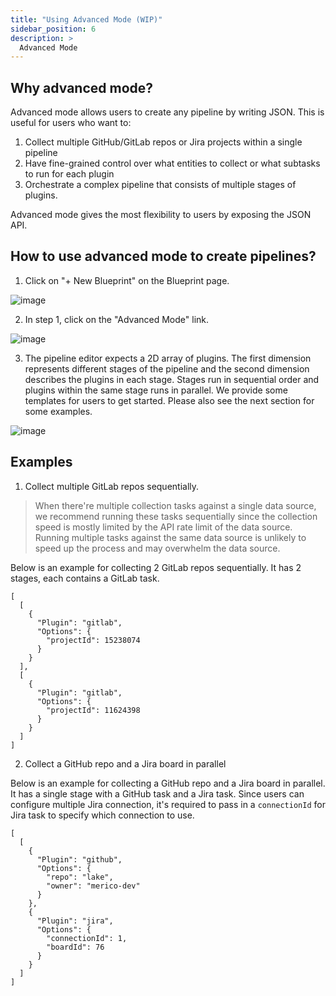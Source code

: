 ```yaml
---
title: "Using Advanced Mode (WIP)"
sidebar_position: 6
description: >
  Advanced Mode
---
```



## Why advanced mode?

Advanced mode allows users to create any pipeline by writing JSON. This is useful for users who want to:

1. Collect multiple GitHub/GitLab repos or Jira projects within a single pipeline
2. Have fine-grained control over what entities to collect or what subtasks to run for each plugin
3. Orchestrate a complex pipeline that consists of multiple stages of plugins.

Advanced mode gives the most flexibility to users by exposing the JSON API.

## How to use advanced mode to create pipelines?

1. Click on "+ New Blueprint" on the Blueprint page.

![image](/img/AdvancedMode/AdvancedMode1.png)

2. In step 1, click on the "Advanced Mode" link.

![image](/img/AdvancedMode/AdvancedMode2.png)

3. The pipeline editor expects a 2D array of plugins. The first dimension represents different stages of the pipeline and the second dimension describes the plugins in each stage. Stages run in sequential order and plugins within the same stage runs in parallel. We provide some templates for users to get started. Please also see the next section for some examples.

![image](/img/AdvancedMode/AdvancedMode3.png)


## Examples

1. Collect multiple GitLab repos sequentially.

>When there're multiple collection tasks against a single data source, we recommend running these tasks sequentially since the collection speed is mostly limited by the API rate limit of the data source.
>Running multiple tasks against the same data source is unlikely to speed up the process and may overwhelm the data source.


Below is an example for collecting 2 GitLab repos sequentially. It has 2 stages, each contains a GitLab task.


```
[
  [
    {
      "Plugin": "gitlab",
      "Options": {
        "projectId": 15238074
      }
    }
  ],
  [
    {
      "Plugin": "gitlab",
      "Options": {
        "projectId": 11624398
      }
    }
  ]
]
```


2. Collect a GitHub repo and a Jira board in parallel

Below is an example for collecting a GitHub repo and a Jira board in parallel. It has a single stage with a GitHub task and a Jira task. Since users can configure multiple Jira connection, it's required to pass in a `connectionId` for Jira task to specify which connection to use.

```
[
  [
    {
      "Plugin": "github",
      "Options": {
        "repo": "lake",
        "owner": "merico-dev"
      }
    },
    {
      "Plugin": "jira",
      "Options": {
        "connectionId": 1,
        "boardId": 76
      }
    }
  ]
]
```
